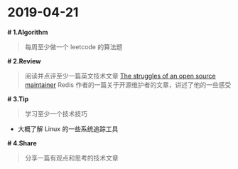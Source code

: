 # 2019-04-21
**# 1.Algorithm**
> 每周至少做一个 leetcode 的算法题  


**# 2.Review**
> 阅读并点评至少一篇英文技术文章 
[The struggles of an open source maintainer](http://antirez.com/news/129)
Redis 作者的一篇关于开源维护者的文章，讲述了他的一些感受

**# 3.Tip**
> 学习至少一个技术技巧  
* 大概了解 Linux 的一些系统追踪工具

**# 4.Share**
> 分享一篇有观点和思考的技术文章  


